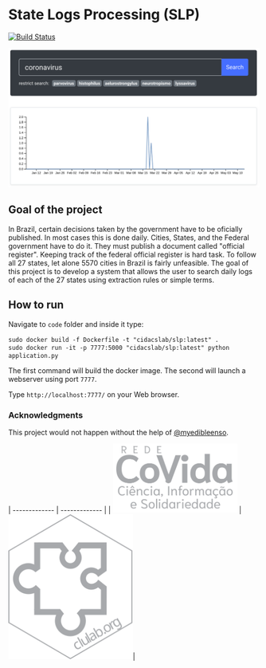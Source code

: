 # State Logs Processing (SLP)
[![Build Status](https://travis-ci.com/cidacslab/covid19-diarios-oficiais.svg?token=4NPdpgkxu7MaGzxEDga4&branch=master)](https://travis-ci.com/cidacslab/covid19-diarios-oficiais)

![image](docs/slp.png)

## Goal of the project

In Brazil,
certain decisions taken by the government have to be oficially published.
In most cases this is done daily.
Cities, States, and the Federal government have to do it.
They must publish a document called "official register".
Keeping track of the federal official register is hard task.
To follow all 27 states, let alone 5570 cities in Brazil is fairly unfeasible.
The goal of this project is to develop a system that allows the user 
to search daily logs of each of the 27 states
using extraction rules or simple terms.

## How to run

Navigate to `code` folder and inside it type:

```
sudo docker build -f Dockerfile -t "cidacslab/slp:latest" .
sudo docker run -it -p 7777:5000 "cidacslab/slp:latest" python application.py
```

The first command will build the docker image.
The second will launch a webserver using port `7777`.

Type `http://localhost:7777/` on your Web browser.

### Acknowledgments

This project would not happen without the help of [@myedibleenso](https://github.com/myedibleenso).


| ------------- | ------------- |
| <img src="docs/covida.svg" width="250"/> | <img src="docs/clulab.svg" width="250"/>|


